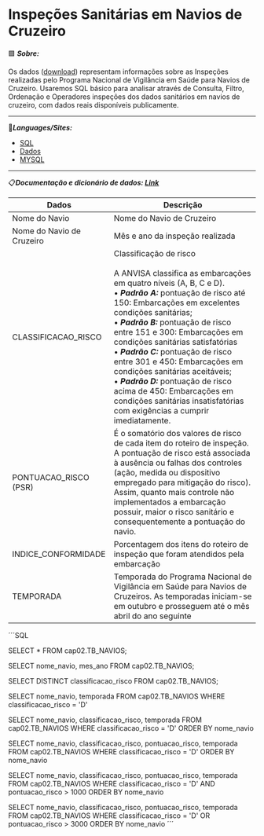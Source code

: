 # Inspeções Sanitárias em Navios de Cruzeiro

🟪 ***Sobre:*** 

Os dados ([download](https://dados.gov.br/dataset/dados-abertos-de-inspecao-em-navios-de-cruzeiro)) representam informações sobre as Inspeções realizadas pelo Programa Nacional de Vigilância em Saúde para Navios de Cruzeiro. Usaremos SQL básico para analisar através de Consulta, Filtro, Ordenação e Operadores inspeções dos dados sanitários em navios de cruzeiro, com dados reais disponíveis publicamente. 

-----------------------------------------------------------------------------------------------------------------------------

🚀***Languages/Sites:*** 

 * [SQL](https://www.microsoft.com/pt-br/sql-server/sql-server-downloads)
 * [Dados](https://dados.gov.br/dataset/dados-abertos-de-inspecao-em-navios-de-cruzeiro)
 * [MYSQL](https://www.mysql.com/)
 
 ----------------------------------------------------------------------------------------------------------------------------

📋***Documentação e dicionário de dados: [Link](https://dados.anvisa.gov.br/dados/Documentacao_e_Dicionario_de_Dados_Navios_Cruzeiro.pdf)***

Dados | Descrição |
------|-----------|
Nome do Navio | Nome do Navio de Cruzeiro
Nome do Navio de Cruzeiro | Mês e ano da inspeção realizada 
CLASSIFICACAO_RISCO       | Classificação de risco <br/><br/> A ANVISA classifica as embarcações em quatro níveis (A, B, C e D).<br/> • ***Padrão A:*** pontuação de risco até 150: Embarcações em excelentes condições sanitárias; <br/> • ***Padrão B:*** pontuação de risco entre 151 e 300: Embarcações em condições sanitárias satisfatórias <br/> • ***Padrão C:*** pontuação de risco entre 301 e 450: Embarcações em condições sanitárias aceitáveis;<br/> • ***Padrão D:*** pontuação de risco acima de 450: Embarcações em condições sanitárias insatisfatórias com exigências a cumprir imediatamente.
PONTUACAO_RISCO (PSR)     | É o somatório dos valores de risco de cada item do roteiro de inspeção. A pontuação de risco está associada à ausência ou falhas dos controles (ação, medida ou dispositivo empregado para mitigação do risco). Assim, quanto mais controle não implementados a embarcação possuir, maior o risco sanitário e consequentemente a pontuação do navio.
INDICE_CONFORMIDADE       | Porcentagem dos itens do roteiro de inspeção que foram atendidos pela embarcação
TEMPORADA                 | Temporada do Programa Nacional de Vigilância em Saúde para Navios de Cruzeiros. As temporadas iniciam-se em outubro e prosseguem até o mês abril do ano seguinte

´´´SQL

SELECT * FROM cap02.TB_NAVIOS;

SELECT nome_navio, mes_ano FROM cap02.TB_NAVIOS;

SELECT DISTINCT classificacao_risco FROM cap02.TB_NAVIOS;

SELECT nome_navio, temporada FROM cap02.TB_NAVIOS WHERE classificacao_risco = 'D'

SELECT nome_navio, classificacao_risco, temporada 
FROM cap02.TB_NAVIOS 
WHERE classificacao_risco = 'D'
ORDER BY nome_navio

SELECT nome_navio, classificacao_risco, pontuacao_risco, temporada 
FROM cap02.TB_NAVIOS 
WHERE classificacao_risco = 'D'
ORDER BY nome_navio

SELECT nome_navio, classificacao_risco, pontuacao_risco, temporada 
FROM cap02.TB_NAVIOS 
WHERE classificacao_risco = 'D' AND pontuacao_risco > 1000
ORDER BY nome_navio

SELECT nome_navio, classificacao_risco, pontuacao_risco, temporada 
FROM cap02.TB_NAVIOS 
WHERE classificacao_risco = 'D' OR pontuacao_risco > 3000
ORDER BY nome_navio
´´´


 



